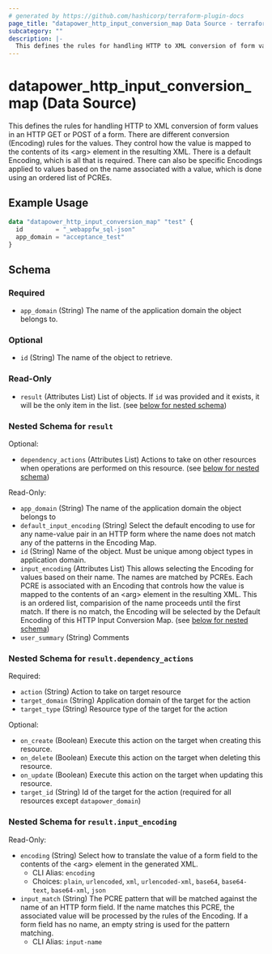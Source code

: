 ```yaml
---
# generated by https://github.com/hashicorp/terraform-plugin-docs
page_title: "datapower_http_input_conversion_map Data Source - terraform-provider-datapower"
subcategory: ""
description: |-
  This defines the rules for handling HTTP to XML conversion of form values in an HTTP GET or POST of a form. There are different conversion (Encoding) rules for the values. They control how the value is mapped to the contents of its &lt;arg> element in the resulting XML. There is a default Encoding, which is all that is required. There can also be specific Encodings applied to values based on the name associated with a value, which is done using an ordered list of PCREs.
---
```


# datapower_http_input_conversion_map (Data Source)

This defines the rules for handling HTTP to XML conversion of form values in an HTTP GET or POST of a form. There are different conversion (Encoding) rules for the values. They control how the value is mapped to the contents of its &lt;arg> element in the resulting XML. There is a default Encoding, which is all that is required. There can also be specific Encodings applied to values based on the name associated with a value, which is done using an ordered list of PCREs.

## Example Usage

```terraform
data "datapower_http_input_conversion_map" "test" {
  id         = "_webappfw_sql-json"
  app_domain = "acceptance_test"
}
```

<!-- schema generated by tfplugindocs -->
## Schema

### Required

- `app_domain` (String) The name of the application domain the object belongs to.

### Optional

- `id` (String) The name of the object to retrieve.

### Read-Only

- `result` (Attributes List) List of objects. If `id` was provided and it exists, it will be the only item in the list. (see [below for nested schema](#nestedatt--result))

<a id="nestedatt--result"></a>
### Nested Schema for `result`

Optional:

- `dependency_actions` (Attributes List) Actions to take on other resources when operations are performed on this resource. (see [below for nested schema](#nestedatt--result--dependency_actions))

Read-Only:

- `app_domain` (String) The name of the application domain the object belongs to
- `default_input_encoding` (String) Select the default encoding to use for any name-value pair in an HTTP form where the name does not match any of the patterns in the Encoding Map.
- `id` (String) Name of the object. Must be unique among object types in application domain.
- `input_encoding` (Attributes List) This allows selecting the Encoding for values based on their name. The names are matched by PCREs. Each PCRE is associated with an Encoding that controls how the value is mapped to the contents of an &lt;arg> element in the resulting XML. This is an ordered list, comparision of the name proceeds until the first match. If there is no match, the Encoding will be selected by the Default Encoding of this HTTP Input Conversion Map. (see [below for nested schema](#nestedatt--result--input_encoding))
- `user_summary` (String) Comments

<a id="nestedatt--result--dependency_actions"></a>
### Nested Schema for `result.dependency_actions`

Required:

- `action` (String) Action to take on target resource
- `target_domain` (String) Application domain of the target for the action
- `target_type` (String) Resource type of the target for the action

Optional:

- `on_create` (Boolean) Execute this action on the target when creating this resource.
- `on_delete` (Boolean) Execute this action on the target when deleting this resource.
- `on_update` (Boolean) Execute this action on the target when updating this resource.
- `target_id` (String) Id of the target for the action (required for all resources except `datapower_domain`)


<a id="nestedatt--result--input_encoding"></a>
### Nested Schema for `result.input_encoding`

Read-Only:

- `encoding` (String) Select how to translate the value of a form field to the contents of the &lt;arg> element in the generated XML.
  - CLI Alias: `encoding`
  - Choices: `plain`, `urlencoded`, `xml`, `urlencoded-xml`, `base64`, `base64-text`, `base64-xml`, `json`
- `input_match` (String) The PCRE pattern that will be matched against the name of an HTTP form field. If the name matches this PCRE, the associated value will be processed by the rules of the Encoding. If a form field has no name, an empty string is used for the pattern matching.
  - CLI Alias: `input-name`
